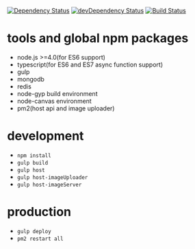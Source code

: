 [![Dependency Status](https://david-dm.org/plantain-00/SubsNoti.svg)](https://david-dm.org/plantain-00/SubsNoti)
[![devDependency Status](https://david-dm.org/plantain-00/SubsNoti/dev-status.svg)](https://david-dm.org/plantain-00/SubsNoti#info=devDependencies)
[![Build Status](https://travis-ci.org/plantain-00/SubsNoti.svg?branch=master)](https://travis-ci.org/plantain-00/SubsNoti)

# tools and global npm packages

+ node.js >=4.0(for ES6 support)
+ typescript(for ES6 and ES7 async function support)
+ gulp
+ mongodb
+ redis
+ node-gyp build environment
+ node-canvas environment
+ pm2(host api and image uploader)

# development

+ `npm install`
+ `gulp build`
+ `gulp host`
+ `gulp host-imageUploader`
+ `gulp host-imageServer`

# production

+ `gulp deploy`
+ `pm2 restart all`
